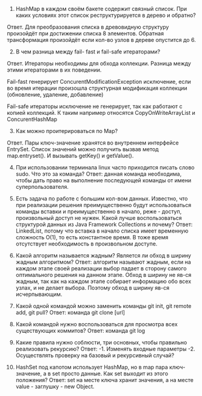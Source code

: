 1. HashMap в каждом своём бакете содержит связный список. При каких условиях этот список реструктурируется в дерево и обратно?

Ответ. Для преобразования списка в древовидную структуру произойдёт при достижении списка  8 элементов. Обратная трансформация произойдёт если кол-во узлов в дереве опустится до 6.



2. В чем разница между fail- fast и fail-safe итераторами?

Ответ. Итераторы необходимы для обхода коллекции. Разница между этими итераторами в их поведении.

Fail-fast генерирует ConcurentModificationException исключение, если во время итерации произошла структурная модификация коллекции (обновление, удаление, добавление)

Fail-safe итераторы исключение не генерирует, так как работают с копией коллекций. К таким например относятся CopyOnWriteArrayList и ConcurentHashMap

3. Как можно проитерироваться по Map?

Ответ. Пары ключ-значение хранятся во внутреннем интерфейсе EntrySet. Список значений можно получить вызвав метод map.entryset(). И вызывать getKey() и getValue().

4. При использовании терминала linux часто приходится писать слово sudo. Что это за команда?
Ответ: данная команда необходима, чтобы дать право на выполнение последующей 	команды от имени суперпользователя.

5. Есть задача по работе с большим кол-вом данных. Известно, что при реализации решения преимущественно будут использоваться команды вставки и преимущественно в начало, реже - доступ, произвольный доступ не нужен. Какой лучше воспользоваться структурой данных из Java Framework Collections и почему?
Ответ: LinkedList, потому что вставка в начало списка имеет временную сложность O(1), то есть константное время. В тоже время отсутствует необходимость в произвольном доступе.

6. Какой алгоритм называется жадным? Является ли обход в ширину жадным алгоритмом?
Ответ: алгоритм называют жадным, если на каждом этапе своей реализации выбор падает в сторону самого оптимального решения на данном этапе.
Обход в ширину не яв-ся жадным, так как на каждом этапе собирает информацию обо всех узлах, и не делает выбора. Поэтому обход в ширину яв-ся исчерпывающим.

7. Какой одной командой можно заменить команды git init, git remote add, git pull?
Ответ: команда  git clone [url]

8. Какой командой нужно воспользоваться для просмотра всех существующих коммитов?
Ответ: команда git log

9. Какие правила нужно соблюсти, три основных, чтобы правильно реализовать рекурсию?
Ответ:
-1. Изменять входные параметры
-2. Осуществлять проверку на базовый и рекурсивный случай?

 10. HashSet под капотом использует HashMap, но в map пара ключ-значение, а в set просто данные. Как set выходит из этого положения?
Ответ: set на месте ключа хранит значения, а на месте value - заглушку - new Object.